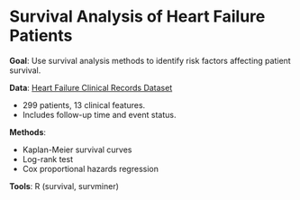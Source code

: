 # Survival Analysis of Heart Failure Patients

**Goal**: Use survival analysis methods to identify risk factors affecting patient survival.  

**Data**: [Heart Failure Clinical Records Dataset](https://www.kaggle.com/datasets/andrewmvd/heart-failure-clinical-data?resource=download)  
- 299 patients, 13 clinical features.  
- Includes follow-up time and event status.  

**Methods**:
- Kaplan-Meier survival curves  
- Log-rank test  
- Cox proportional hazards regression  

**Tools**: R (survival, survminer)  


